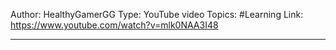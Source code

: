 
Author: HealthyGamerGG
Type: YouTube video
Topics: #Learning
Link: https://www.youtube.com/watch?v=mlk0NAA3I48

---

